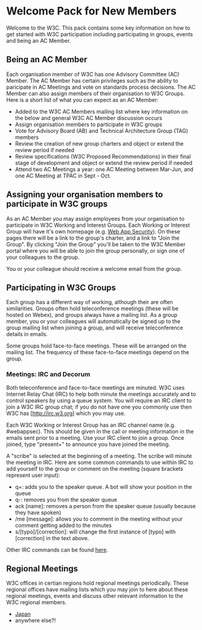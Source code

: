 # Welcome Pack for New Members
Welcome to the W3C. This pack contains some key information on how to get started with W3C participation including participating in groups, events and being an AC Member.

## Being an AC Member
Each organisation member of W3C has one Advisory Committee (AC) Member. The AC Member has certain privileges such as the ability to paricipate in AC Meetings and vote on standards process decisions. The AC Member can also assign members of their organisation to W3C Groups. Here is a short list of what you can expect as an AC Member:

* Added to the W3C AC Members mailing list where key information on the below and general W3C AC Member discussion occurs
* Assign organisation members to participate in W3C groups
* Vote for Advisory Board (AB) and Technical Architecture Group (TAG) members
* Review the creation of new group charters and object or extend the review period if needed
* Review specifications (W3C Proposed Recommendations) in their final stage of development and object or extend the review period if needed
* Attend two AC Meetings a year: one AC Meeting between Mar-Jun, and one AC Meeting at TPAC in Sept - Oct.

## Assigning your organisation members to participate in W3C groups
As an AC Member you may assign employees from your organisation to participate in W3C Working and Interest Groups. Each Working or Interest Group will have it's own homepage (e.g. [Web App Security](https://www.w3.org/2011/webappsec/)). On these pages there will be a link to the group's charter, and a link to "Join the Group". By clicking "Join the Group" you'll be taken to the W3C Member portal where you will be able to join the group personally, or sign one of your colleagues to the group.

You or your colleague should receive a welcome email from the group.

## Participating in W3C Groups
Each group has a different way of working, although their are often similarities. Groups often hold teleconference meetings (these will be hosted on Webex), and groups always have a mailing list. As a group member, you or your colleagues will automatically be signed up to the group mailing list when joining a group, and will receive teleconference details in emails.

Some groups hold face-to-face meetings. These will be arranged on the mailing list. The frequency of these face-to-face meetings depend on the group.

### Meetings: IRC and Decorum
Both teleconference and face-to-face meetings are minuted. W3C uses Internet Relay Chat (IRC) to help both minute the meetings accurately and to control speakers by using a queue system. You will require an IRC client to join a W3C IRC group chat; if you do not have one you commonly use then W3C has [http://irc.w3.org] which you may use.

Each W3C Working or Interest Group has an IRC channel name (e.g. #webappsec). This should be given in the call or meeting information in the emails sent prior to a meeting. Use your IRC client to join a group. Once joined, type "present+" to announce you have joined the meeting.

A "scribe" is selected at the beginning of a meeting. The scribe will minute the meeting in IRC. Here are some common commands to use within IRC to add yourself to the group or comment on the meeting (square brackets represent user input):

* q+: adds you to the speaker queue. A bot will show your position in the queue
* q-: removes you from the speaker queue
* ack [name]: removes a person from the speaker queue (usually because they have spoken)
* /me [message]: allows you to comment in the meeting without your comment getting added to the minutes
* s/[typo]/[correction]: will change the first instance of [typo] with [correction] in the text above.

Other IRC commands can be found [here](/#).

## Regional Meetings
W3C offices in certian regions hold regional meetings periodically. These regional offices have mailing lists which you may join to here about these regional meetings, events and discuss other relevant information to the W3C regional members.

* [Japan](/#)
* anywhere else?!

